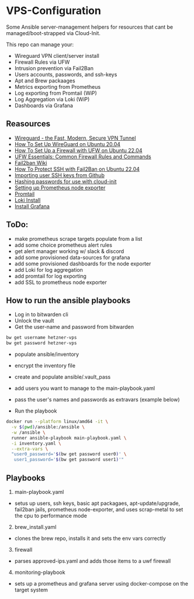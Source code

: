 # VPS-Configuration

Some Ansible server-management helpers for resources that cant be managed/boot-strapped via Cloud-Init.

This repo can manage your:

- Wireguard VPN client/server install
- Firewall Rules via UFW
- Intrusion prevention via Fail2Ban
- Users accounts, passwords, and ssh-keys
- Apt and Brew packaages
- Metrics exporting from Prometheus
- Log exporting from Promtail (WiP)
- Log Aggregation via Loki (WiP)
- Dashboards via Grafana

## Reasources

- [Wireguard - the Fast, Modern, Secure VPN Tunnel](https://www.wireguard.com/)
- [How To Set Up WireGuard on Ubuntu 20.04](https://www.digitalocean.com/community/tutorials/how-to-set-up-wireguard-on-ubuntu-20-04)
- [How To Set Up a Firewall with UFW on Ubuntu 22.04](https://www.digitalocean.com/community/tutorials/how-to-set-up-a-firewall-with-ufw-on-ubuntu-22-04)
- [UFW Essentials: Common Firewall Rules and Commands](https://www.digitalocean.com/community/tutorials/ufw-essentials-common-firewall-rules-and-commands)
- [Fail2ban Wiki](https://github.com/fail2ban/fail2ban/wiki)
- [How To Protect SSH with Fail2Ban on Ubuntu 22.04](https://www.digitalocean.com/community/tutorials/how-to-protect-ssh-with-fail2ban-on-ubuntu-22-04)
- [Importing user SSH keys from Github](https://github.com/dustinkirkland/ssh-import-id)
- [Hashing passwords for use with cloud-init](https://cloudinit.readthedocs.io/en/latest/topics/examples.html)
- [Setting up Prometheus node exporter](https://prometheus.io/docs/guides/node-exporter/)
- [Promtail](https://grafana.com/docs/loki/latest/clients/promtail/)
- [Loki Install](https://grafana.com/docs/loki/latest/installation/?pg=oss-loki&plcmt=resources)
- [Install Grafana](https://grafana.com/docs/grafana/latest/setup-grafana/installation/docker/)

## ToDo:

- make prometheus scrape targets populate from a list
- add some choice prometheus alert rules
- get alert manager working w/ slack & discord
- add some provisioned data-sources for grafana
- add some provisioned dashboards for the node exporter
- add Loki for log aggregation
- add promtail for log exporting
- add SSL to prometheus node exporter

## How to run the ansible playbooks

- Log in to bitwarden cli
- Unlock the vault
- Get the user-name and password from bitwarden

```bash
bw get username hetzner-vps
bw get password hetzner-vps
```

- populate ansible/inventory 

- encrypt the inventory file

- create and populate ansible/.vault_pass

- add users you want to manage to the main-playbook.yaml

- pass the user's names and passwords as extravars (example below)

- Run the playbook 

```bash
docker run --platform linux/amd64 -it \
  -v $(pwd)/ansible:/ansible \
  -w /ansible \
  runner ansible-playbook main-playbook.yaml \
  -i inventory.yaml \
  --extra-vars \
  "user0_password='$(bw get password user0)' \
   user1_password='$(bw get password user1)'"

```

## Playbooks

1. main-playbook.yaml
  - setus up users, ssh keys, basic apt packagaes, apt-update/upgrade, fail2ban jails, prometheus node-exporter, and uses scrap-metal to set the cpu to performance mode
  
2. brew_install.yaml
  - clones the brew repo, installs it and sets the env vars correctly
  
3. firewall
  - parses approved-ips.yaml and adds those items to a uwf firewall

4. monitoring-playbook
  - sets up a prometheus and grafana server using docker-compose on the target system

